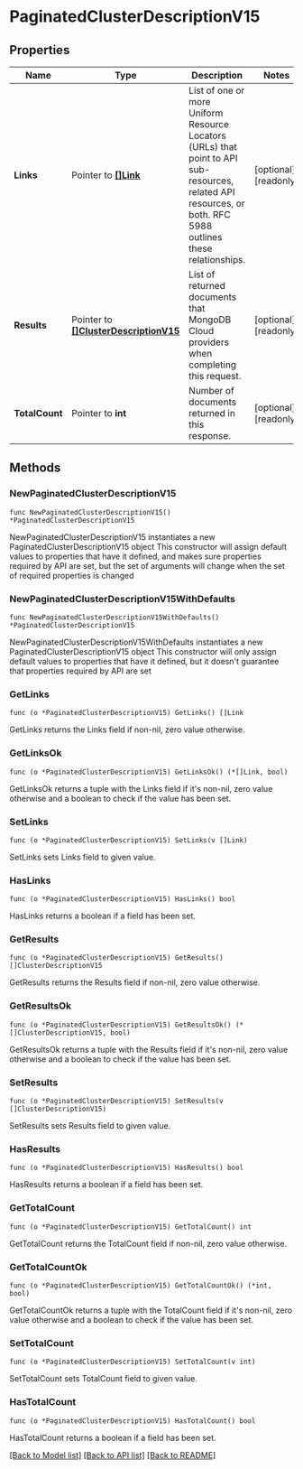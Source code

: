 # PaginatedClusterDescriptionV15

## Properties

Name | Type | Description | Notes
------------ | ------------- | ------------- | -------------
**Links** | Pointer to [**[]Link**](Link.md) | List of one or more Uniform Resource Locators (URLs) that point to API sub-resources, related API resources, or both. RFC 5988 outlines these relationships. | [optional] [readonly] 
**Results** | Pointer to [**[]ClusterDescriptionV15**](ClusterDescriptionV15.md) | List of returned documents that MongoDB Cloud providers when completing this request. | [optional] [readonly] 
**TotalCount** | Pointer to **int** | Number of documents returned in this response. | [optional] [readonly] 

## Methods

### NewPaginatedClusterDescriptionV15

`func NewPaginatedClusterDescriptionV15() *PaginatedClusterDescriptionV15`

NewPaginatedClusterDescriptionV15 instantiates a new PaginatedClusterDescriptionV15 object
This constructor will assign default values to properties that have it defined,
and makes sure properties required by API are set, but the set of arguments
will change when the set of required properties is changed

### NewPaginatedClusterDescriptionV15WithDefaults

`func NewPaginatedClusterDescriptionV15WithDefaults() *PaginatedClusterDescriptionV15`

NewPaginatedClusterDescriptionV15WithDefaults instantiates a new PaginatedClusterDescriptionV15 object
This constructor will only assign default values to properties that have it defined,
but it doesn't guarantee that properties required by API are set

### GetLinks

`func (o *PaginatedClusterDescriptionV15) GetLinks() []Link`

GetLinks returns the Links field if non-nil, zero value otherwise.

### GetLinksOk

`func (o *PaginatedClusterDescriptionV15) GetLinksOk() (*[]Link, bool)`

GetLinksOk returns a tuple with the Links field if it's non-nil, zero value otherwise
and a boolean to check if the value has been set.

### SetLinks

`func (o *PaginatedClusterDescriptionV15) SetLinks(v []Link)`

SetLinks sets Links field to given value.

### HasLinks

`func (o *PaginatedClusterDescriptionV15) HasLinks() bool`

HasLinks returns a boolean if a field has been set.

### GetResults

`func (o *PaginatedClusterDescriptionV15) GetResults() []ClusterDescriptionV15`

GetResults returns the Results field if non-nil, zero value otherwise.

### GetResultsOk

`func (o *PaginatedClusterDescriptionV15) GetResultsOk() (*[]ClusterDescriptionV15, bool)`

GetResultsOk returns a tuple with the Results field if it's non-nil, zero value otherwise
and a boolean to check if the value has been set.

### SetResults

`func (o *PaginatedClusterDescriptionV15) SetResults(v []ClusterDescriptionV15)`

SetResults sets Results field to given value.

### HasResults

`func (o *PaginatedClusterDescriptionV15) HasResults() bool`

HasResults returns a boolean if a field has been set.

### GetTotalCount

`func (o *PaginatedClusterDescriptionV15) GetTotalCount() int`

GetTotalCount returns the TotalCount field if non-nil, zero value otherwise.

### GetTotalCountOk

`func (o *PaginatedClusterDescriptionV15) GetTotalCountOk() (*int, bool)`

GetTotalCountOk returns a tuple with the TotalCount field if it's non-nil, zero value otherwise
and a boolean to check if the value has been set.

### SetTotalCount

`func (o *PaginatedClusterDescriptionV15) SetTotalCount(v int)`

SetTotalCount sets TotalCount field to given value.

### HasTotalCount

`func (o *PaginatedClusterDescriptionV15) HasTotalCount() bool`

HasTotalCount returns a boolean if a field has been set.


[[Back to Model list]](../README.md#documentation-for-models) [[Back to API list]](../README.md#documentation-for-api-endpoints) [[Back to README]](../README.md)


